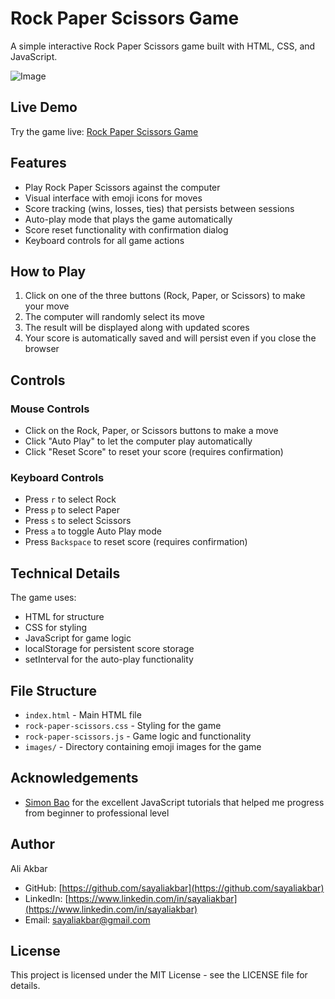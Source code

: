 # Rock Paper Scissors Game

A simple interactive Rock Paper Scissors game built with HTML, CSS, and JavaScript.

![Image](https://github.com/user-attachments/assets/de94cb5c-1ab8-4ecc-833f-6cbe4704be0c)

## Live Demo

Try the game live: [Rock Paper Scissors Game](https://sayaliakbar.github.io/rock-paper-scissors/)

## Features

- Play Rock Paper Scissors against the computer
- Visual interface with emoji icons for moves
- Score tracking (wins, losses, ties) that persists between sessions
- Auto-play mode that plays the game automatically
- Score reset functionality with confirmation dialog
- Keyboard controls for all game actions

## How to Play

1. Click on one of the three buttons (Rock, Paper, or Scissors) to make your move
2. The computer will randomly select its move
3. The result will be displayed along with updated scores
4. Your score is automatically saved and will persist even if you close the browser

## Controls

### Mouse Controls

- Click on the Rock, Paper, or Scissors buttons to make a move
- Click "Auto Play" to let the computer play automatically
- Click "Reset Score" to reset your score (requires confirmation)

### Keyboard Controls

- Press `r` to select Rock
- Press `p` to select Paper
- Press `s` to select Scissors
- Press `a` to toggle Auto Play mode
- Press `Backspace` to reset score (requires confirmation)

## Technical Details

The game uses:

- HTML for structure
- CSS for styling
- JavaScript for game logic
- localStorage for persistent score storage
- setInterval for the auto-play functionality

## File Structure

- `index.html` - Main HTML file
- `rock-paper-scissors.css` - Styling for the game
- `rock-paper-scissors.js` - Game logic and functionality
- `images/` - Directory containing emoji images for the game

## Acknowledgements

- [Simon Bao](http://supersimple.dev/) for the excellent JavaScript tutorials that helped me progress from beginner to professional level

## Author

Ali Akbar

- GitHub: [https://github.com/sayaliakbar](https://github.com/sayaliakbar)
- LinkedIn: [https://www.linkedin.com/in/sayaliakbar](https://www.linkedin.com/in/sayaliakbar)
- Email: sayaliakbar@gmail.com

## License

This project is licensed under the MIT License - see the LICENSE file for details.
